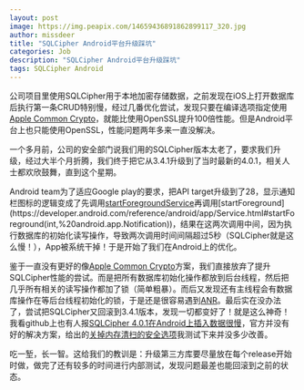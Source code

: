 ```yaml
---
layout: post
image: https://img.peapix.com/14659436891862899117_320.jpg
author: missdeer
title: "SQLCipher Android平台升级踩坑"
categories: Job
description: "SQLCipher Android平台升级踩坑"
tags: SQLCipher Android
---
```


公司项目里使用SQLCipher用于本地加密存储数据，之前发现在iOS上打开数据库后执行第一条CRUD特别慢，经过几番优化尝试，发现只要在编译选项指定使用[Apple Common Crypto](https://developer.apple.com/library/archive/documentation/Security/Conceptual/cryptoservices/Introduction/Introduction.html)，就能比使用OpenSSL提升100倍性能。但是Android平台上也只能使用OpenSSL，性能问题两年多来一直没解决。

一个多月前，公司的安全部门说我们用的SQLCipher版本太老了，要求我们升级，经过大半个月折腾，我们终于把它从3.4.1升级到了当时最新的4.0.1，相关人士都欢欣鼓舞，直到这个星期。

Android team为了适应Google play的要求，把API target升级到了28，显示通知栏图标的逻辑变成了先调用[startForegroundService](https://developer.android.com/reference/android/content/Context.html#startForegroundService(android.content.Intent))再调用[startForeground](https://developer.android.com/reference/android/app/Service.html#startForeground(int,%20android.app.Notification))，结果在这两次调用中间，因为执行数据库的初始化读写操作，导致两次调用时间间隔超过5秒（SQLCipher就是这么慢！），App被系统干掉！于是开始了我们在Android上的优化。

鉴于一直没有更好的像[Apple Common Crypto](https://developer.apple.com/library/archive/documentation/Security/Conceptual/cryptoservices/Introduction/Introduction.html)方案，我们直接放弃了提升SQLCipher性能的尝试。而是把所有数据库初始化操作都放到后台线程，然后把几乎所有相关的读写操作都加了锁（简单粗暴）。而后又发现还有主线程会有数据库操作在等后台线程初始化的锁，于是还是很容易遇到[ANR](https://developer.android.com/topic/performance/vitals/anr)。最后实在没办法了，尝试把SQLCipher又回滚到3.4.1版本，发现一切都变好了！就是这么神奇！我看github上也有人报[SQLCipher 4.0.1在Android上插入数据很慢](https://github.com/sqlcipher/android-database-sqlcipher/issues/411)，官方并没有好的解决方案，给出的[关掉内存清扫的安全选项](https://github.com/sqlcipher/android-database-sqlcipher/issues/411#issuecomment-454191235)我测试下来并没多少改善。

吃一堑，长一智。这给我们的教训是：升级第三方库要尽量放在每个release开始时做，做完了还有较多的时间进行内部测试，发现问题最差也能回滚到之前的状态。

